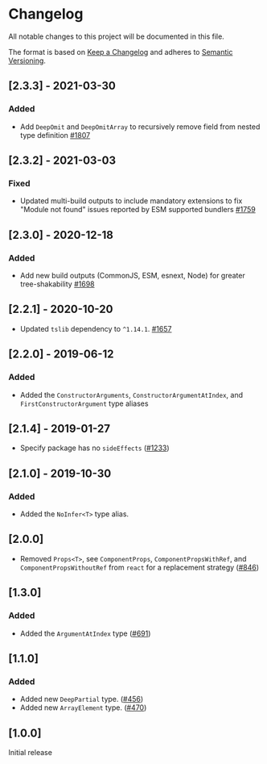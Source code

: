 # Changelog

All notable changes to this project will be documented in this file.

The format is based on [Keep a Changelog](http://keepachangelog.com/en/1.0.0/)
and adheres to [Semantic Versioning](http://semver.org/spec/v2.0.0.html).

## [2.3.3] - 2021-03-30

### Added

- Add `DeepOmit` and `DeepOmitArray` to recursively remove field from nested type definition [#1807](https://github.com/Shopify/quilt/pull/1807)

## [2.3.2] - 2021-03-03

### Fixed

- Updated multi-build outputs to include mandatory extensions to fix "Module not found" issues reported by ESM supported bundlers [#1759](https://github.com/Shopify/quilt/pull/1759)

## [2.3.0] - 2020-12-18

### Added

- Add new build outputs (CommonJS, ESM, esnext, Node) for greater tree-shakability [#1698](https://github.com/Shopify/quilt/pull/1698)

## [2.2.1] - 2020-10-20

- Updated `tslib` dependency to `^1.14.1`. [#1657](https://github.com/Shopify/quilt/pull/1657)

## [2.2.0] - 2019-06-12

### Added

- Added the `ConstructorArguments`, `ConstructorArgumentAtIndex`, and `FirstConstructorArgument` type aliases

## [2.1.4] - 2019-01-27

- Specify package has no `sideEffects` ([#1233](https://github.com/Shopify/quilt/pull/1233))

## [2.1.0] - 2019-10-30

### Added

- Added the `NoInfer<T>` type alias.

## [2.0.0]

- Removed `Props<T>`, see `ComponentProps`, `ComponentPropsWithRef`, and `ComponentPropsWithoutRef` from `react` for a replacement strategy ([#846](https://github.com/Shopify/quilt/pull/846))

## [1.3.0]

### Added

- Added the `ArgumentAtIndex` type ([#691](https://github.com/Shopify/quilt/pull/691))

## [1.1.0]

### Added

- Added new `DeepPartial` type. ([#456](https://github.com/Shopify/quilt/pull/456))
- Added new `ArrayElement` type. ([#470](https://github.com/Shopify/quilt/pull/470))

## [1.0.0]

Initial release

